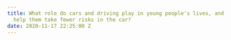```yaml
---
title: What role do cars and driving play in young people's lives, and how can we
  help them take fewer risks in the car?
date: 2020-11-17 22:25:00 Z
---
```


